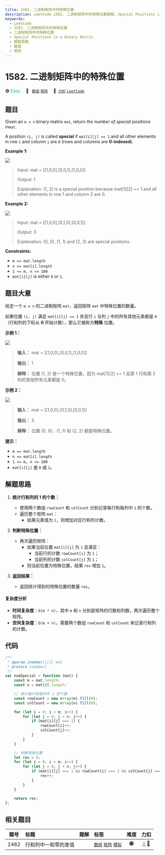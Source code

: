 ```yaml
---
title: 1582. 二进制矩阵中的特殊位置
description: LeetCode 1582. 二进制矩阵中的特殊位置题解，Special Positions in a Binary Matrix，包含解题思路、复杂度分析以及完整的 JavaScript 代码实现。
keywords:
  - LeetCode
  - 1582. 二进制矩阵中的特殊位置
  - 二进制矩阵中的特殊位置
  - Special Positions in a Binary Matrix
  - 解题思路
  - 数组
  - 矩阵
---
```


# 1582. 二进制矩阵中的特殊位置

🟢 <font color=#15bd66>Easy</font>&emsp; 🔖&ensp; [`数组`](/tag/array.md) [`矩阵`](/tag/matrix.md)&emsp; 🔗&ensp;[`力扣`](https://leetcode.cn/problems/special-positions-in-a-binary-matrix) [`LeetCode`](https://leetcode.com/problems/special-positions-in-a-binary-matrix)

## 题目

Given an `m x n` binary matrix `mat`, return _the number of special positions
in_`mat`.

A position `(i, j)` is called **special** if `mat[i][j] == 1` and all other
elements in row `i` and column `j` are `0` (rows and columns are
**0-indexed**).

**Example 1:**

![](https://assets.leetcode.com/uploads/2021/12/23/special1.jpg)

> Input: mat = [[1,0,0],[0,0,1],[1,0,0]]
>
> Output: 1
>
> Explanation: (1, 2) is a special position because mat[1][2] == 1 and all other elements in row 1 and column 2 are 0.

**Example 2:**

![](https://assets.leetcode.com/uploads/2021/12/24/special-grid.jpg)

> Input: mat = [[1,0,0],[0,1,0],[0,0,1]]
>
> Output: 3
>
> Explanation: (0, 0), (1, 1) and (2, 2) are special positions.

**Constraints:**

- `m == mat.length`
- `n == mat[i].length`
- `1 <= m, n <= 100`
- `mat[i][j]` is either `0` or `1`.

## 题目大意

给定一个 `m x n` 的二进制矩阵 `mat`，返回矩阵 `mat` 中特殊位置的数量。

如果位置 `(i, j)` 满足 `mat[i][j] == 1` 并且行 `i` 与列 `j` 中的所有其他元素都是 `0`（行和列的下标从 **0**
开始计数），那么它被称为**特殊** 位置。

**示例 1：**

![](https://assets.leetcode.com/uploads/2021/12/23/special1.jpg)

> **输入：** mat = [[1,0,0],[0,0,1],[1,0,0]]
>
> **输出：** 1
>
> **解释：** 位置 (1, 2) 是一个特殊位置，因为 mat[1][2] == 1 且第 1 行和第 2 列的其他所有元素都是 0。

**示例 2：**

![](https://assets.leetcode.com/uploads/2021/12/24/special-grid.jpg)

> **输入：** mat = [[1,0,0],[0,1,0],[0,0,1]]
>
> **输出：** 3
>
> **解释：** 位置 (0, 0)，(1, 1) 和 (2, 2) 都是特殊位置。

**提示：**

- `m == mat.length`
- `n == mat[i].length`
- `1 <= m, n <= 100`
- `mat[i][j]` 是 `0` 或 `1`。

## 解题思路

1. **统计行和列的 1 的个数：**

   - 使用两个数组 `rowCount` 和 `colCount` 分别记录每行和每列中 `1` 的个数。
   - 遍历整个矩阵 `mat`：
     - 如果元素值为 `1`，则增加对应行和列计数。

2. **判断特殊位置：**

   - 再次遍历矩阵：
     - 如果当前位置 `mat[i][j]` 为 `1` 且满足：
       - 当前行的计数 `rowCount[i]` 为 `1`；
       - 当前列的计数 `colCount[j]` 为 `1`；
     - 则当前位置为特殊位置，结果 `res` 增加 `1`。

3. **返回结果：**
   - 返回统计得到的特殊位置的数量 `res`。

#### 复杂度分析

- **时间复杂度**：`O(m * n)`，其中 `m` 和 `n` 分别是矩阵的行数和列数，两次遍历整个矩阵。
- **空间复杂度**：`O(m + n)`，需要两个数组 `rowCount` 和 `colCount` 来记录行和列的计数。

## 代码

```javascript
/**
 * @param {number[][]} mat
 * @return {number}
 */
var numSpecial = function (mat) {
	const m = mat.length;
	const n = mat[0].length;

	// 统计每行和每列中 1 的个数
	const rowCount = new Array(m).fill(0);
	const colCount = new Array(n).fill(0);

	for (let i = 0; i < m; i++) {
		for (let j = 0; j < n; j++) {
			if (mat[i][j] === 1) {
				rowCount[i]++;
				colCount[j]++;
			}
		}
	}

	// 判断特殊位置
	let res = 0;
	for (let i = 0; i < m; i++) {
		for (let j = 0; j < n; j++) {
			if (mat[i][j] === 1 && rowCount[i] === 1 && colCount[j] === 1) {
				res++;
			}
		}
	}

	return res;
};
```

## 相关题目

<!-- prettier-ignore -->
| 题号 | 标题 | 题解 | 标签 | 难度 | 力扣 |
| :------: | :------ | :------: | :------ | :------: | :------: |
| 2482 | 行和列中一和零的差值 |  |  [`数组`](/tag/array.md) [`矩阵`](/tag/matrix.md) [`模拟`](/tag/simulation.md) | 🟠 | [🀄️](https://leetcode.cn/problems/difference-between-ones-and-zeros-in-row-and-column) [🔗](https://leetcode.com/problems/difference-between-ones-and-zeros-in-row-and-column) |
